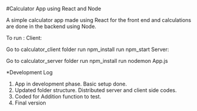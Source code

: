 #Calculator App using React and Node

A simple calculator app made using React for the front end and calculations are done in the backend using Node.

To run : Client:

Go to calculator_client folder
run npm_install
run npm_start
Server:

Go to calculator_server folder
run npm_install
run nodemon App.js

*Development Log

1. App in development phase. Basic setup done.
2. Updated folder structure. Distributed server and client side codes.
3. Coded for Addition function to test.
4. Final version
